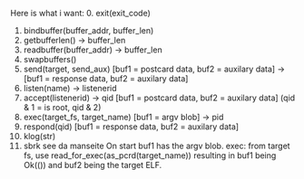 Here is what i want:
0. exit(exit_code)
1. bindbuffer(buffer_addr, buffer_len)
2. getbufferlen() -> buffer_len
3. readbuffer(buffer_addr) -> buffer_len
4. swapbuffers()
5. send(target, send_aux) [buf1 = postcard data, buf2 = auxilary data] -> [buf1 = response data, buf2 = auxilary data]
6. listen(name) -> listenerid
7. accept(listenerid) -> qid [buf1 = postcard data, buf2 = auxilary data] (qid & 1 = is root, qid & 2)
8. exec(target_fs, target_name) [buf1 = argv blob] -> pid
9. respond(qid) [buf1 = response data, buf2 = auxilary data]
10. klog(str) 
11. sbrk see da manseite
On start buf1 has the argv blob.
exec: from target fs, use read_for_exec(as_pcrd(target_name)) resulting in buf1 being Ok(()) and buf2 being the target ELF.
